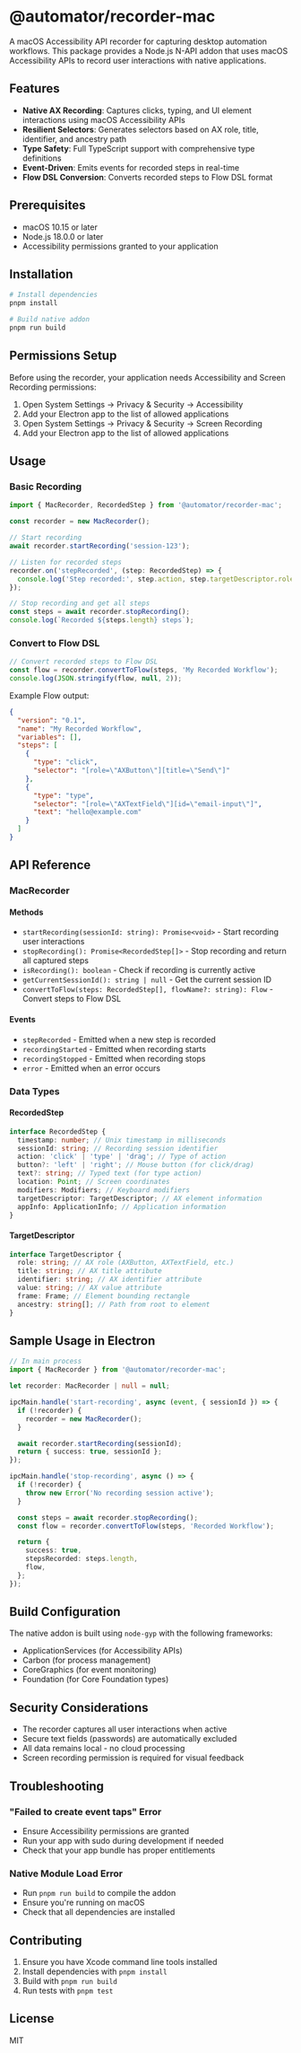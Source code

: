 # @automator/recorder-mac

A macOS Accessibility API recorder for capturing desktop automation workflows. This package provides a Node.js N-API addon that uses macOS Accessibility APIs to record user interactions with native applications.

## Features

- **Native AX Recording**: Captures clicks, typing, and UI element interactions using macOS Accessibility APIs
- **Resilient Selectors**: Generates selectors based on AX role, title, identifier, and ancestry path
- **Type Safety**: Full TypeScript support with comprehensive type definitions
- **Event-Driven**: Emits events for recorded steps in real-time
- **Flow DSL Conversion**: Converts recorded steps to Flow DSL format

## Prerequisites

- macOS 10.15 or later
- Node.js 18.0.0 or later
- Accessibility permissions granted to your application

## Installation

```bash
# Install dependencies
pnpm install

# Build native addon
pnpm run build
```

## Permissions Setup

Before using the recorder, your application needs Accessibility and Screen Recording permissions:

1. Open System Settings → Privacy & Security → Accessibility
2. Add your Electron app to the list of allowed applications
3. Open System Settings → Privacy & Security → Screen Recording
4. Add your Electron app to the list of allowed applications

## Usage

### Basic Recording

```typescript
import { MacRecorder, RecordedStep } from '@automator/recorder-mac';

const recorder = new MacRecorder();

// Start recording
await recorder.startRecording('session-123');

// Listen for recorded steps
recorder.on('stepRecorded', (step: RecordedStep) => {
  console.log('Step recorded:', step.action, step.targetDescriptor.role);
});

// Stop recording and get all steps
const steps = await recorder.stopRecording();
console.log(`Recorded ${steps.length} steps`);
```

### Convert to Flow DSL

```typescript
// Convert recorded steps to Flow DSL
const flow = recorder.convertToFlow(steps, 'My Recorded Workflow');
console.log(JSON.stringify(flow, null, 2));
```

Example Flow output:

```json
{
  "version": "0.1",
  "name": "My Recorded Workflow",
  "variables": [],
  "steps": [
    {
      "type": "click",
      "selector": "[role=\"AXButton\"][title=\"Send\"]"
    },
    {
      "type": "type",
      "selector": "[role=\"AXTextField\"][id=\"email-input\"]",
      "text": "hello@example.com"
    }
  ]
}
```

## API Reference

### MacRecorder

#### Methods

- `startRecording(sessionId: string): Promise<void>` - Start recording user interactions
- `stopRecording(): Promise<RecordedStep[]>` - Stop recording and return all captured steps
- `isRecording(): boolean` - Check if recording is currently active
- `getCurrentSessionId(): string | null` - Get the current session ID
- `convertToFlow(steps: RecordedStep[], flowName?: string): Flow` - Convert steps to Flow DSL

#### Events

- `stepRecorded` - Emitted when a new step is recorded
- `recordingStarted` - Emitted when recording starts
- `recordingStopped` - Emitted when recording stops
- `error` - Emitted when an error occurs

### Data Types

#### RecordedStep

```typescript
interface RecordedStep {
  timestamp: number; // Unix timestamp in milliseconds
  sessionId: string; // Recording session identifier
  action: 'click' | 'type' | 'drag'; // Type of action
  button?: 'left' | 'right'; // Mouse button (for click/drag)
  text?: string; // Typed text (for type action)
  location: Point; // Screen coordinates
  modifiers: Modifiers; // Keyboard modifiers
  targetDescriptor: TargetDescriptor; // AX element information
  appInfo: ApplicationInfo; // Application information
}
```

#### TargetDescriptor

```typescript
interface TargetDescriptor {
  role: string; // AX role (AXButton, AXTextField, etc.)
  title: string; // AX title attribute
  identifier: string; // AX identifier attribute
  value: string; // AX value attribute
  frame: Frame; // Element bounding rectangle
  ancestry: string[]; // Path from root to element
}
```

## Sample Usage in Electron

```typescript
// In main process
import { MacRecorder } from '@automator/recorder-mac';

let recorder: MacRecorder | null = null;

ipcMain.handle('start-recording', async (event, { sessionId }) => {
  if (!recorder) {
    recorder = new MacRecorder();
  }

  await recorder.startRecording(sessionId);
  return { success: true, sessionId };
});

ipcMain.handle('stop-recording', async () => {
  if (!recorder) {
    throw new Error('No recording session active');
  }

  const steps = await recorder.stopRecording();
  const flow = recorder.convertToFlow(steps, 'Recorded Workflow');

  return {
    success: true,
    stepsRecorded: steps.length,
    flow,
  };
});
```

## Build Configuration

The native addon is built using `node-gyp` with the following frameworks:

- ApplicationServices (for Accessibility APIs)
- Carbon (for process management)
- CoreGraphics (for event monitoring)
- Foundation (for Core Foundation types)

## Security Considerations

- The recorder captures all user interactions when active
- Secure text fields (passwords) are automatically excluded
- All data remains local - no cloud processing
- Screen recording permission is required for visual feedback

## Troubleshooting

### "Failed to create event taps" Error

- Ensure Accessibility permissions are granted
- Run your app with sudo during development if needed
- Check that your app bundle has proper entitlements

### Native Module Load Error

- Run `pnpm run build` to compile the addon
- Ensure you're running on macOS
- Check that all dependencies are installed

## Contributing

1. Ensure you have Xcode command line tools installed
2. Install dependencies with `pnpm install`
3. Build with `pnpm run build`
4. Run tests with `pnpm test`

## License

MIT
